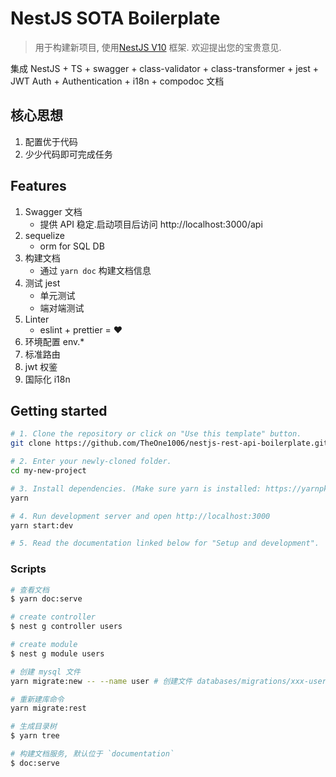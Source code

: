 #  NestJS SOTA Boilerplate

> 用于构建新项目, 使用[NestJS V10](https://nestjs.com) 框架. 欢迎提出您的宝贵意见. 

集成 NestJS + TS + swagger + class-validator + class-transformer + jest + JWT Auth + Authentication + i18n + compodoc 文档

## 核心思想

1. 配置优于代码
2. 少少代码即可完成任务

## Features

1. Swagger 文档
    - 提供 API 稳定.启动项目后访问 http://localhost:3000/api
2. sequelize
    - orm for SQL DB
3. 构建文档
    - 通过 `yarn doc` 构建文档信息
4. 测试 jest
    - 单元测试
    - 端对端测试
5. Linter
    - eslint + prettier = ❤️
6. 环境配置 env.*
7. 标准路由
8. jwt 权鉴
9. 国际化 i18n

## Getting started

```bash
# 1. Clone the repository or click on "Use this template" button.
git clone https://github.com/TheOne1006/nestjs-rest-api-boilerplate.git my-new-project

# 2. Enter your newly-cloned folder.
cd my-new-project

# 3. Install dependencies. (Make sure yarn is installed: https://yarnpkg.com/lang/en/docs/install)
yarn

# 4. Run development server and open http://localhost:3000
yarn start:dev

# 5. Read the documentation linked below for "Setup and development".
```


### Scripts

```bash
# 查看文档
$ yarn doc:serve

# create controller
$ nest g controller users

# create module
$ nest g module users

# 创建 mysql 文件
yarn migrate:new -- --name user # 创建文件 databases/migrations/xxx-user.js

# 重新建库命令
yarn migrate:rest

# 生成目录树
$ yarn tree

# 构建文档服务, 默认位于 `documentation`
$ doc:serve
```
